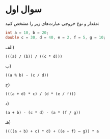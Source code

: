 # سوال اول

مقدار و نوع خروجی عبارت‌های زیر را مشخص کنید:

```c
int a = 10, b = 20;
double c = 30, d = 40, e = 2, f = 5, g = 10;
```

الف)

    (((a) / (b)) / ((c * d)))

ب)

    ((a % b) - (c / d))

ج)

    (((a + d) * c) / (d * (e / f)))

د)

    (a + b) - (c * d) - (a * (f / g))

هـ)

    ((((a + b) + c) * d) + ((e + f) – g)) * a